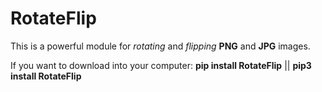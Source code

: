 # RotateFlip

This is a powerful module for *rotating* and *flipping* **PNG** and **JPG** images.

If you want to download into your computer: **pip install RotateFlip**
                                            || **pip3 install RotateFlip**

